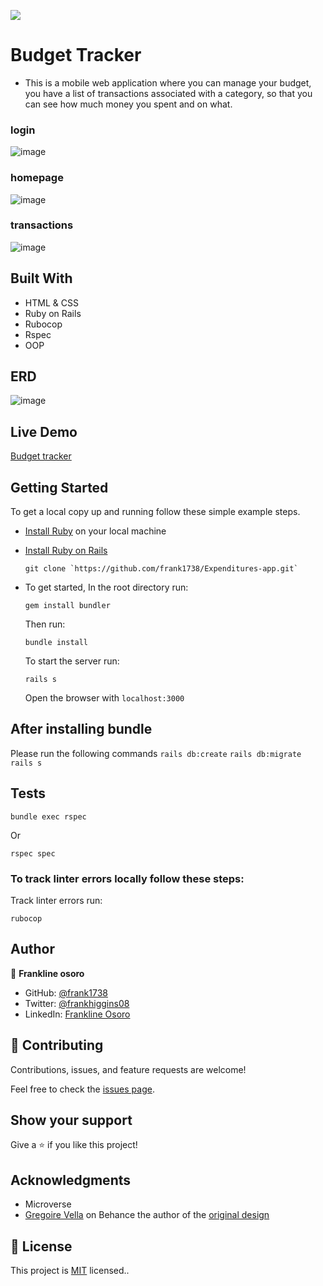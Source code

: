 ![](https://img.shields.io/badge/Microverse-blueviolet)

# Budget Tracker

- This is a mobile web application where you can manage your budget, you have a list of transactions associated with a category, so that you can see how much money you spent and on what.

### login

![image](https://user-images.githubusercontent.com/98453979/188453030-26b5fe51-8d89-4d11-9fcc-36fe69c754ba.png)

### homepage

![image](https://user-images.githubusercontent.com/98453979/188453598-17482b66-12e1-418e-873e-d67bf1017179.png)

### transactions

![image](https://user-images.githubusercontent.com/98453979/188453788-001a5192-720f-4d32-9f3f-9f3fa6e7ad32.png)


## Built With

- HTML & CSS
- Ruby on Rails
- Rubocop
- Rspec
- OOP

## ERD

![image](https://user-images.githubusercontent.com/98453979/188452222-ec0c2c47-24e1-4f1a-a85b-730e7c58b55c.png)


## Live Demo 

[Budget tracker]( https://powerful-bastion-96834.herokuapp.com)

## Getting Started

To get a local copy up and running follow these simple example steps.

- [Install Ruby](https://www.ruby-lang.org/en/documentation/installation/) on your local machine
- [Install Ruby on Rails](https://guides.rubyonrails.org/v5.1/getting_started.html)

  ```
  git clone `https://github.com/frank1738/Expenditures-app.git`
  ```

- To get started, In the root directory run:

  ```
  gem install bundler
  ```

  Then run:

  ```
  bundle install
  ```

  To start the server run:

  ```
  rails s
  ```

  Open the browser with `localhost:3000`

## After installing bundle

Please run the following commands `rails db:create` `rails db:migrate` `rails s`

## Tests

```
bundle exec rspec
```

Or

```
rspec spec
```

### To track linter errors locally follow these steps:

Track linter errors run:

```
rubocop
```

## Author

👤 **Frankline osoro**

- GitHub: [@frank1738](https://github.com/frank1738)
- Twitter: [@frankhiggins08](https://twitter.com/frankhiggins08)
- LinkedIn: [Frankline Osoro](http://www.linkedin.com/in/frankline-osoro-b526ba18b)

## 🤝 Contributing

Contributions, issues, and feature requests are welcome!

Feel free to check the [issues page](../../issues/).

## Show your support

Give a ⭐️ if you like this project!

## Acknowledgments

- Microverse
- [Gregoire Vella](https://www.behance.net/gregoirevella) on Behance the author of the [original design](https://www.behance.net/gallery/19759151/Snapscan-iOs-design-and-branding?tracking_source=)

## 📝 License

This project is [MIT](./MIT.md) licensed..
